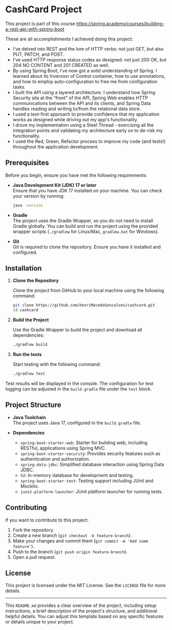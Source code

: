 
# CashCard Project

This project is part of this course https://spring.academy/courses/building-a-rest-api-with-spring-boot

These are all accomplishments I achieved doing this project:
- I’ve delved into REST and the lore of HTTP verbs: not just GET, but also PUT, PATCH, and POST.
- I've used HTTP response status codes as designed: not just 200 OK, but 204 NO CONTENT and 201 CREATED as well.
- By using Spring Boot, I’ve now got a solid understanding of Spring. I learned about its Inversion of Control container, how to use annotations, and how to employ auto-configuration to free me from configuration tasks.
- I built the API using a layered architecture. I understand how Spring Security sits at the “front” of the API, Spring Web enables HTTP communications between the API and its clients, and Spring Data handles reading and writing to/from the relational data store.
- I used a test-first approach to provide confidence that my application works as designed while driving out my app's functionality.
- I drove my implementation using a Steel Thread - exercising all the integration points and validating my architecture early on to de-risk my functionality.
- I used the Red, Green, Refactor process to improve my code (and tests!) throughout the application development.


## Prerequisites

Before you begin, ensure you have met the following requirements:

- **Java Development Kit (JDK) 17 or later**  
  Ensure that you have JDK 17 installed on your machine. You can check your version by running:
  ```bash
  java -version
  ```

- **Gradle**  
  The project uses the Gradle Wrapper, so you do not need to install Gradle globally. You can build and run the project using the provided wrapper scripts (`./gradlew` for Linux/Mac, `gradlew.bat` for Windows).

- **Git**  
  Git is required to clone the repository. Ensure you have it installed and configured.

## Installation

1. **Clone the Repository**

   Clone the project from GitHub to your local machine using the following command:

   ```bash
   git clone https://github.com/henriMacedoGoncalves/cashcard.git
   cd cashcard
   ```

2. **Build the Project**

   Use the Gradle Wrapper to build the project and download all dependencies:

   ```bash
   ./gradlew build
   ```

3. **Run the tests**

   Start testing with the following command:

   ```bash
   ./gradlew test
   ```
   
  Test results will be displayed in the console. The configuration for test logging can be adjusted in the `build.gradle` file under the `test` block.

## Project Structure

- **Java Toolchain**  
  The project uses Java 17, configured in the `build.gradle` file.

- **Dependencies**
  - `spring-boot-starter-web`: Starter for building web, including RESTful, applications using Spring MVC.
  - `spring-boot-starter-security`: Provides security features such as authentication and authorization.
  - `spring-data-jdbc`: Simplified database interaction using Spring Data JDBC.
  - `h2`: In-memory database for development and testing.
  - `spring-boot-starter-test`: Testing support including JUnit and Mockito.
  - `junit-platform-launcher`: JUnit platform launcher for running tests.

## Contributing

If you want to contribute to this project:

1. Fork the repository.
2. Create a new branch (`git checkout -b feature-branch`).
3. Make your changes and commit them (`git commit -m 'Add some feature'`).
4. Push to the branch (`git push origin feature-branch`).
5. Open a pull request.

## License

This project is licensed under the MIT License. See the `LICENSE` file for more details.

---

This `README.md` provides a clear overview of the project, including setup instructions, a brief description of the project's structure, and additional helpful details. You can adjust this template based on any specific features or details unique to your project.
